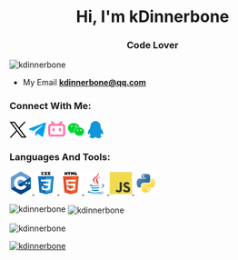 <h1 align="center">Hi, I'm kDinnerbone</h1>
<h3 align="center">Code Lover</h3>

<p align="left"> <img src="https://komarev.com/ghpvc/?username=kdinnerbone&label=Profile%20views&color=66b0ff&style=flat" alt="kdinnerbone" /> </p>

- My Email **kdinnerbone@qq.com**

<h3 align="left">Connect With Me:</h3>
<p align="left">
<a href="https://twitter.com/kdinnerbone_" target="blank"><img align="center" src="/File/Twitter.png" alt="kdinnerbone_" height="30" width="30" /></a>
<a href="https://t.me/kdinnerbone_" target="blank"><img align="center" src="/File/Telegram.png" alt="kdinnerbone_" height="30" width="30" /></a>
<a href="https://space.bilibili.com/1535075136" target="blank"><img align="center" src="/File/Bilibili.png" height="30" width="30" /></a>
<a href="https://weixin.qq.com/kDinnerbone" target="blank"><img align="center" src="/File/WeiXin.png" height="30" width="30" /></a>
<a href="http://api.mmp.cc/api/qqhome?text=1493036504" target="blank"><img align="center" src="/File/Qq.png" height="30" width="30" /></a>
</p>

<h3 align="left">Languages And Tools:</h3>
<p align="left"> <a href="https://www.w3schools.com/cpp/" target="_blank" rel="noreferrer"> <img src="https://raw.githubusercontent.com/devicons/devicon/master/icons/cplusplus/cplusplus-original.svg" alt="cplusplus" width="40" height="40"/> </a> <a href="https://www.w3schools.com/css/" target="_blank" rel="noreferrer"> <img src="https://raw.githubusercontent.com/devicons/devicon/master/icons/css3/css3-original-wordmark.svg" alt="css3" width="40" height="40"/> </a> <a href="https://www.w3.org/html/" target="_blank" rel="noreferrer"> <img src="https://raw.githubusercontent.com/devicons/devicon/master/icons/html5/html5-original-wordmark.svg" alt="html5" width="40" height="40"/> </a> <a href="https://www.java.com" target="_blank" rel="noreferrer"> <img src="https://raw.githubusercontent.com/devicons/devicon/master/icons/java/java-original.svg" alt="java" width="40" height="40"/> </a> <a href="https://developer.mozilla.org/en-US/docs/Web/JavaScript" target="_blank" rel="noreferrer"> <img src="https://raw.githubusercontent.com/devicons/devicon/master/icons/javascript/javascript-original.svg" alt="javascript" width="40" height="40"/> </a> <a href="https://www.python.org" target="_blank" rel="noreferrer"> <img src="https://raw.githubusercontent.com/devicons/devicon/master/icons/python/python-original.svg" alt="python" width="40" height="40"/> </a> </p>

<p><img align="left" src="https://github-readme-stats.vercel.app/api/top-langs?username=kdinnerbone&show_icons=true&locale=en&layout=compact" alt="kdinnerbone" /></p>

<p>&nbsp;<img align="center" src="https://github-readme-stats.vercel.app/api?username=kdinnerbone&show_icons=true&locale=en" alt="kdinnerbone" /></p>

<p><img align="center" src="https://github-readme-streak-stats.herokuapp.com/?user=kdinnerbone&" alt="kdinnerbone" /></p>

<p align="left"> <a href="https://github.com/ryo-ma/github-profile-trophy"><img src="https://github-profile-trophy.vercel.app/?username=kdinnerbone" alt="kdinnerbone" /></a> </p>
